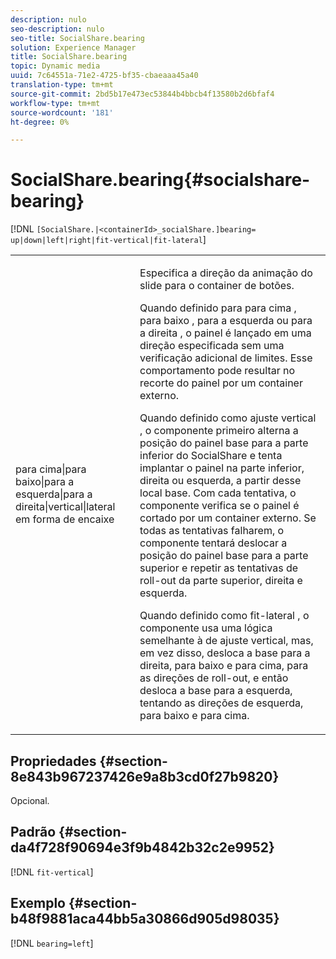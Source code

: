 ```yaml
---
description: nulo
seo-description: nulo
seo-title: SocialShare.bearing
solution: Experience Manager
title: SocialShare.bearing
topic: Dynamic media
uuid: 7c64551a-71e2-4725-bf35-cbaeaaa45a40
translation-type: tm+mt
source-git-commit: 2bd5b17e473ec53844b4bbcb4f13580b2d6bfaf4
workflow-type: tm+mt
source-wordcount: '181'
ht-degree: 0%

---
```



# SocialShare.bearing{#socialshare-bearing}

[!DNL `[SocialShare.|<containerId>_socialShare.]bearing= up|down|left|right|fit-vertical|fit-lateral`]

<table id="table_0002BE81371D4E16A56FBEDD13FDF3C2"> 
 <tbody> 
  <tr> 
   <td colname="col1"> <p> <span class="codeph"> para cima|para baixo|para a esquerda|para a direita|vertical|lateral em forma de encaixe  </span> </p> </td> 
   <td colname="col2"> <p> Especifica a direção da animação do slide para o container de botões. </p> <p> Quando definido para <span class="codeph"> para cima </span>, <span class="codeph"> para baixo </span>, <span class="codeph"> para a esquerda </span> ou <span class="codeph"> para a direita </span>, o painel é lançado em uma direção especificada sem uma verificação adicional de limites. Esse comportamento pode resultar no recorte do painel por um container externo. </p> <p>Quando definido como <span class="codeph"> ajuste vertical </span>, o componente primeiro alterna a posição do painel base para a parte inferior do SocialShare e tenta implantar o painel na parte inferior, direita ou esquerda, a partir desse local base. Com cada tentativa, o componente verifica se o painel é cortado por um container externo. Se todas as tentativas falharem, o componente tentará deslocar a posição do painel base para a parte superior e repetir as tentativas de roll-out da parte superior, direita e esquerda. </p> <p>Quando definido como <span class="codeph"> fit-lateral </span>, o componente usa uma lógica semelhante à de ajuste vertical, mas, em vez disso, desloca a base para a direita, para baixo e para cima, para as direções de roll-out, e então desloca a base para a esquerda, tentando as direções de esquerda, para baixo e para cima. </p> </td> 
  </tr> 
 </tbody> 
</table>

## Propriedades {#section-8e843b967237426e9a8b3cd0f27b9820}

Opcional.

## Padrão {#section-da4f728f90694e3f9b4842b32c2e9952}

[!DNL `fit-vertical`]

## Exemplo {#section-b48f9881aca44bb5a30866d905d98035}

[!DNL `bearing=left`]
